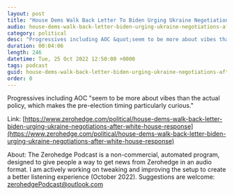 ```yaml
---
layout: post
title: "House Dems Walk Back Letter To Biden Urging Ukraine Negotiations After White House Reaction"
audio: house-dems-walk-back-letter-biden-urging-ukraine-negotiations-after-white-house-response-0
category: political
desc: "Progressives including AOC &quot;seem to be more about vibes than the actual policy, which makes the pre-election timing particularly curious.&quot;"
duration: 00:04:06
length: 246
datetime: Tue, 25 Oct 2022 12:50:00 +0000
tags: podcast
guid: house-dems-walk-back-letter-biden-urging-ukraine-negotiations-after-white-house-response-0
order: 0
---
```

Progressives including AOC &quot;seem to be more about vibes than the actual policy, which makes the pre-election timing particularly curious.&quot;

Link: [https://www.zerohedge.com/political/house-dems-walk-back-letter-biden-urging-ukraine-negotiations-after-white-house-response](https://www.zerohedge.com/political/house-dems-walk-back-letter-biden-urging-ukraine-negotiations-after-white-house-response)

About: The Zerohedge Podcast is a non-commercial, automated program, designed to give people a way to get news from Zerohedge in an audio format.  I am actively working on tweaking and improving the setup to create a better listening experience (October 2022).  Suggestions are welcome: [zerohedgePodcast@outlook.com](mailto:zerohedgePodcast@outlook.com)